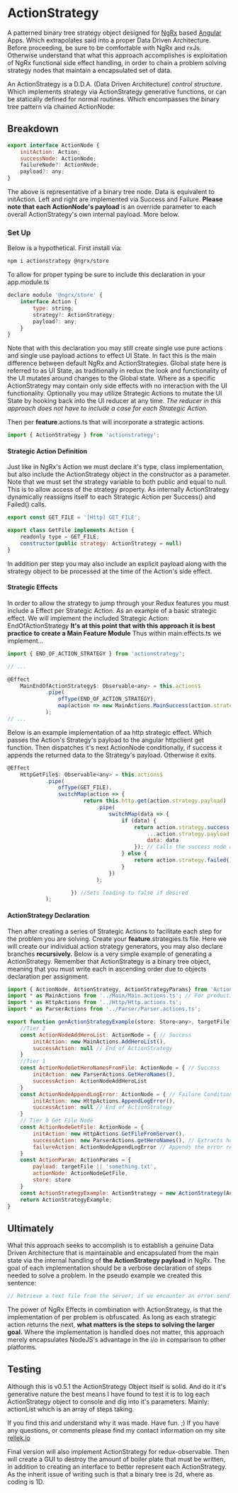 # ActionStrategy

A patterned binary tree strategy object designed for [NgRx](ngrx.io) based [Angular](angular.io) Apps. Which extrapolates said into a proper Data Driven Architecture.
Before proceeding, be sure to be comfortable with NgRx and rxJs.
Otherwise understand that what this approach accomplishes is exploitation of NgRx functional side effect handling, in order to chain a problem solving strategy nodes that maintain a encapsulated set of data.

An ActionStrategy is a D.D.A. (Data Driven Architecture) *control structure*. Which implements strategy via ActionStrategy generative functions, or can be statically defined for normal routines. Which encompasses the binary tree pattern via chained ActionNode:

## Breakdown

```javascript
export interface ActionNode {
    initAction: Action;
    successNode: ActionNode;
    failureNode?: ActionNode;
    payload?: any;
}
```

The above is representative of a binary tree node. Data is equivalent to initAction. Left and right are implemented via Success and Failure.
**Please note that each ActionNode's payload** is an override parameter to each overall ActionStrategy's own internal payload. More below.

### Set Up

Below is a hypothetical. First install via:

```bash
npm i actionstrategy @ngrx/store
```

To allow for proper typing be sure to include this declaration in your app.module.ts

```javascript
declare module '@ngrx/store' {
    interface Action {
        type: string;
        strategy?: ActionStrategy;
        payload?: any;
    }
}
```

Note that with this declaration you may still create single use pure actions and single use payload actions to effect UI State.
In fact this is the main difference between default NgRx and ActionStrategies. Global state here is referred to as UI State, as traditionally in redux the look and functionality of the UI mutates around changes to the Global state. Where as a specific ActionStrategy may contain only side effects with no interaction with the UI functionality. Optionally you may utilize Strategic Actions to mutate the UI State by hooking back into the UI reducer at any time. *The reducer in this approach does not have to include a case for each Strategic Action.*

Then per __feature__.actions.ts that will incorporate a strategic actions.

```javascript
import { ActionStrategy } from 'actionstrategy';
```

#### Strategic Action Definition

Just like in NgRx's Action we must declare it's type, class implementation, but also include the ActionStrategy object in the constructor as a parameter. Note that we must set the strategy variable to both public and equal to null. This is to allow access of the strategy property. As internally ActionStrategy dynamically reassigns itself to each Strategic Action per Success() and Failed() calls.

```javascript
export const GET_FILE = '[Http] GET_FILE';

export class GetFile implements Action {
    readonly type = GET_FILE;
    constructor(public strategy: ActionStrategy = null)
}
```

In addition per step you may also include an explicit payload along with the strategy object to be processed at the time of the Action's side effect.

#### Strategic Effects

In order to allow the strategy to jump through your Redux features you must include a Effect per Strategic Action.
As an example of a basic strategic effect. We will implement the included Strategic Action: EndOfActionStrategy
**It's at this point that with this approach it is best practice to create a Main Feature Module**
Thus within main.effects.ts we implement...

```javascript
import { END_OF_ACTION_STRATEGY } from 'actionstrategy';

// ...

@Effect
    MainEndOfActionStrategy$: Observable<any> = this.actions$
            .pipe(
                ofType(END_OF_ACTION_STRATEGY),
                map(action => new MainActions.MainSuccess(action.strategy.payload)) // Handle final logs, optionally set feature loading to false
            );
// ...
```

Below is an example implementation of aa http strategic effect. Which passes the Action's Strategy's payload to the angular httpclient get function. Then dispatches it's next ActionNode conditionally, if success it appends the returned data to the Strategy's payload. Otherwise it exits.

```javascript
@Effect
    HttpGetFile$: Observable<any> = this.actions$
            .pipe(
                ofType(GET_FILE),
                switchMap(action => {
                        return this.http.get(action.strategy.payload)
                            .pipe(
                                switchMap(data => {
                                    if (data) {
                                        return action.strategy.success({
                                            ...action.strategy.payload,
                                            data: data
                                        }); // Calls the success node and appends the returned data to the ActionStrategy Encapsulated State
                                    } else {
                                        return action.strategy.failed() // Dispatches the failure ActionNode if the http service ran into an error
                                    }
                                })
                            );

                    }) //Sets loading to false if desired
            );
```

#### ActionStrategy Declaration

Then after creating a series of Strategic Actions to facilitate each step for the problem you are solving. Create your __feature__.strategies.ts file.
Here we will create our individual action strategy generators, you may also declare branches __recursively.__ Below is a very simple example of generating a ActionStrategy. Remember that ActionStrategy is a binary tree object, meaning that you must write each in ascending order due to objects declaration per assignment.

```javascript
import { ActionNode, ActionStrategy, ActionStrategyParams} from 'ActionStrategy';
import * as MainActions from '../Main/Main.actions.ts'; // For production, be sure to { } include only what you need
import * as HttpActions from '../Http/Http.actions.ts';
import * as ParserActions from '../Parser/Parser.actions.ts';

export function genActionStrategyExample(store: Store<any>, targetFile?: string) {
    //Tier 2
    const ActionNodeAddHeroList: ActionNode = { // Success
        initAction: new MainActions.AddHeroList(),
        successAction: null // End of ActionStrategy
    }
    //Tier 1
    const ActionNodeGetHeroNamesFromFile: ActionNode = { // Success
        initAction: new ParserActions.GetHeroNames(),
        successAction: ActionNodeAddHeroList
    }
    const ActionNodeAppendLogError: ActionNode = { // Failure Condition
        initAction: new HttpActions.AppendLogError(),
        successAction: null // End of ActionStrategy
    }
    // Tier 0 Get File Node
    const ActionNodeGetFile: ActionNode = {
        initAction: new HttpActions.GetFileFromServer(),
        successAction: new ParserActions.getHeroNames(), // Extracts hero names from the txt file
        failureAction: ActionNodeAppendLogError // Appends the error response then logs to console
    }
    const ActionParam: ActionParams = {
        payload: targetFile || 'something.txt',
        actionNode: ActionNodeGetFile,
        store: store
    }
    const ActionStrategyExample: ActionStrategy = new ActionStrategy(ActionParam);
    return ActionStrategyExample;
}
```

## Ultimately

What this approach seeks to accomplish is to establish a genuine Data Driven Architecture that is maintainable and encapsulated from the main state via the internal handling of **the ActionStrategy payload** in NgRx.
The goal of each implementation should be a verbose declaration of steps needed to solve a problem. In the pseudo example we created this sentence:

```javascript
// Retrieve a text file from the server; if we encounter an error send to our log service; otherwise parse out the hero names in the file; finally, then finally add it to the UI.
```

The power of NgRx Effects in combination with ActionStrategy, is that the implementation of per problem is obfuscated. As long as each strategic action returns the next, **what matters is the steps to solving the larger goal.** Where the implementation is handled does not matter, this approach merely encapsulates NodeJS's advantage in the i/o in comparison to other platforms.

## Testing

Although this is v0.5.1 the ActionStrategy Object itself is solid.
And do it it's generative nature the best means I have found to test it is to log each ActionStrategy object to console and dig into it's parameters. Mainly: actionList which is an array of steps taking.

If you find this and understand why it was made. Have fun. ;) If you have any questions, or comments please find my contact information on my site [rellek.io](rellek.io)

Final version will also implement ActionStrategy for redux-observable. Then will create a GUI to destroy the amount of boiler plate that must be written, in addition to creating an interface to better represent each ActionStrategy. As the inherit issue of writing such is that a binary tree is 2d, where as coding is 1D.